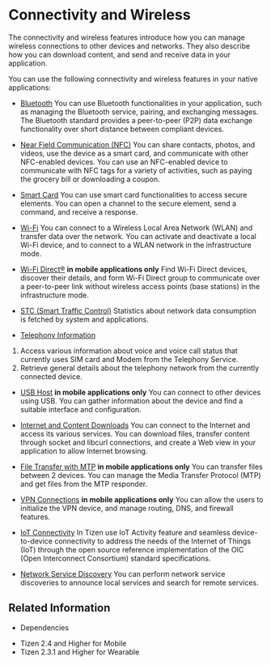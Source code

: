 # Connectivity and Wireless


The connectivity and wireless features introduce how you can manage wireless connections to other devices and networks. They also describe how you can download content, and send and receive data in your application.

You can use the following connectivity and wireless features in your native applications:

- [Bluetooth](bluetooth.md)
You can use Bluetooth functionalities in your application, such as managing the Bluetooth service, pairing, and exchanging messages. The Bluetooth standard provides a peer-to-peer (P2P) data exchange functionality over short distance between compliant devices.

- [Near Field Communication (NFC)](nfc.md)
You can share contacts, photos, and videos, use the device as a smart card, and communicate with other NFC-enabled devices. You can use an NFC-enabled device to communicate with NFC tags for a variety of activities, such as paying the grocery bill or downloading a coupon.

- [Smart Card](smartcard.md)
You can use smart card functionalities to access secure elements. You can open a channel to the secure element, send a command, and receive a response.

- [Wi-Fi](wifi.md)
You can connect to a Wireless Local Area Network (WLAN) and transfer data over the network. You can activate and deactivate a local Wi-Fi device, and to connect to a WLAN network in the infrastructure mode.

- [Wi-Fi Direct&reg;](wifi-direct-n.md) **in mobile applications only**
Find Wi-Fi Direct devices, discover their details, and form Wi-Fi Direct group to communicate over a peer-to-peer link without wireless access points (base stations) in the infrastructure mode.

- [STC (Smart Traffic Control)](stc.md)
Statistics about network data consumption is fetched by system and applications.

- [Telephony Information](telephony.md)
1. Access various information about voice and voice call status that currently uses SIM card and Modem from the Telephony Service.
2. Retrieve general details about the telephony network from the currently connected device.

- [USB Host](usb-host.md) **in mobile applications only**
You can connect to other devices using USB. You can gather information about the device and find a suitable interface and configuration.

- [Internet and Content Downloads](internet-download.md)
You can connect to the Internet and access its various services. You can download files, transfer content through socket and libcurl connections, and create a Web view in your application to allow Internet browsing.

- [File Transfer with MTP](mtp.md) **in mobile applications only**
You can transfer files between 2 devices. You can manage the Media Transfer Protocol (MTP) and get files from the MTP responder.

- [VPN Connections](vpn.md) **in mobile applications only**
You can allow the users to initialize the VPN device, and manage routing, DNS, and firewall features.

- [IoT Connectivity](iotcon.md)
In Tizen use IoT Activity feature and seamless device-to-device connectivity to address the needs of the Internet of Things (IoT) through the open source reference implementation of the OIC (Open Interconnect Consortium) standard specifications.

- [Network Service Discovery](nsd.md)
You can perform network service discoveries to announce local services and search for remote services.


## Related Information
* Dependencies
 - Tizen 2.4 and Higher for Mobile
 - Tizen 2.3.1 and Higher for Wearable
